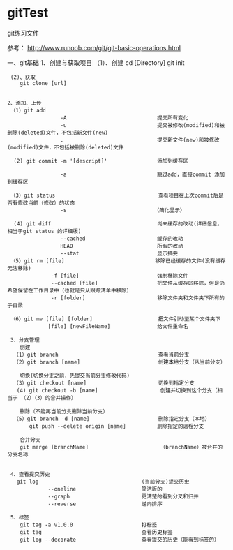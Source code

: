 # gitTest
git练习文件


参考： http://www.runoob.com/git/git-basic-operations.html

一、git基础
    1、创建与获取项目
    （1）、创建
        cd [Directory]
        git init

     (2)、获取
        git clone [url]


    2、添加、上传
     （1）git add
                     -A                             提交所有变化
                     -u                             提交被修改(modified)和被删除(deleted)文件，不包括新文件(new)
                     .                              提交新文件(new)和被修改(modified)文件，不包括被删除(deleted)文件

      (2) git commit -m '[descript]'                添加到缓存区

                     -a                             跳过add，直接commit 添加到缓存区

     （3）git status                                 查看项目在上次commit后是否有修改当前（修改）的状态
                     -s                            （简化显示）

      (4) git diff                                  尚未缓存的改动(详细信息，相当于git status 的详细版)
                     --cached                       缓存的改动
                     HEAD                           所有的改动
                     --stat                         显示摘要
     （5）git rm [file]                             移除已经缓存的文件(没有缓存无法移除)
                  -f [file]                         强制移除文件
                  --cached [file]                   把文件从缓存区移除，但是仍希望保留在工作目录中（也就是只从跟踪清单中移除）
                  -r [folder]                       移除文件夹和文件夹下所有的子目录

     （6）git mv [file] [folder]                     把文件引动至某个文件夹下
                 [file] [newFileName]               给文件重命名

     3、分支管理
        创建
      （1）git branch                                查看当前分支
      （2）git branch [name]                         创建本地分支（从当前分支）

        切换(切换分支之前，先提交当前分支修改代码)
      （3）git checkout [name]                       切换到指定分支
       (4) git checkout -b [name]                    创建并切换到这个分支（相当于 （2）（3）的合并操作）

        删除（不能再当前分支删除当前分支）
      （5）git branch -d [name]                      删除指定分支（本地）
           git push --delete origin [name]          删除指定的远程分支

        合并分支
        git merge [branchName]                       （branchName）被合并的分支名称


     4、查看提交历史
       git log                                 (当前分支)提交历史
                 --oneline                     简洁版的
                 --graph                       更清楚的看到分叉和归并
                 --reverse                     逆向排序

     5、标签
        git tag -a v1.0.0                      打标签
        git tag                                查看历史标签
        git log --decorate                     查看提交的历史（能看到标签的）



